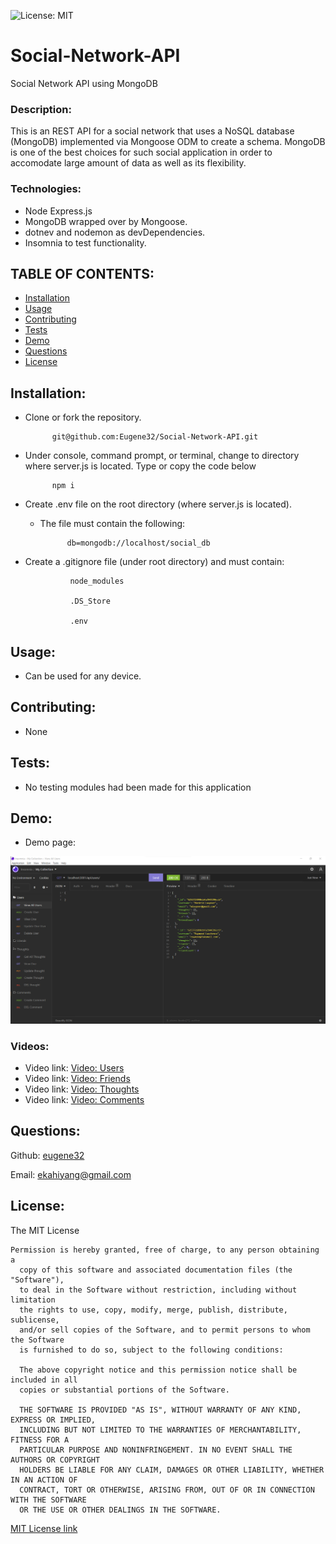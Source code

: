 ![License: MIT](https://img.shields.io/badge/License-MIT-yellow.svg)
# Social-Network-API

Social Network API using MongoDB

### Description:  
This is an REST API for a social network that uses a NoSQL database (MongoDB) implemented via Mongoose ODM to create a schema.  MongoDB is one of the best choices for such social application in order to accomodate large amount of data as well as its flexibility.

### Technologies:
- Node Express.js
- MongoDB wrapped over by Mongoose.
- dotnev and nodemon as devDependencies.
- Insomnia to test functionality.


## TABLE OF CONTENTS:

* [Installation](#installation)
* [Usage](#usage)
* [Contributing](#contributing)
* [Tests](#tests)
* [Demo](#demo)                                                        
* [Questions](#questions)
* [License](#license)

## Installation:    
- Clone or fork the repository.

			git@github.com:Eugene32/Social-Network-API.git

- Under console, command prompt, or terminal, change to directory where server.js is located. Type or copy the code below

			npm i

- Create .env file on the root directory (where server.js is located).
    - The file must contain the following:
    
       			db=mongodb://localhost/social_db
     
- Create a .gitignore file (under root directory) and must contain:

     			node_modules
     
     			.DS_Store
     
     			.env


## Usage:  
- Can be used for any device.

## Contributing:  
- None

## Tests:  
- No testing modules had been made for this application

## Demo:  
- Demo page: 

![alt text][logo]

[logo]: assets/images/demo/demo1.png "REST API demo"

### Videos:

- Video link:  [Video: Users](https://drive.google.com/file/d/1v-e1Yybqx7KxnCljpmiPk92psB3gJTKs/view)
- Video link:  [Video: Friends](https://drive.google.com/file/d/1SpbD6gGUeYRxAzIaKNynVO3HT7IibjfW/view)
- Video link:  [Video: Thoughts](https://drive.google.com/file/d/1Rg8M0uI_wsASL09xhYZns_hA1pBy_oiv/view)
- Video link:  [Video: Comments](https://drive.google.com/file/d/1Li9IflAyNNidwE8yE8xGHOkM78Kcklns/view)

## Questions: 

Github:  [eugene32](https://github.com/eugene32)

Email:   [ekahiyang@gmail.com](mailto:ekahiyang@gmail.com)


## License:  
The MIT License

	Permission is hereby granted, free of charge, to any person obtaining a 
      copy of this software and associated documentation files (the "Software"), 
      to deal in the Software without restriction, including without limitation 
      the rights to use, copy, modify, merge, publish, distribute, sublicense, 
      and/or sell copies of the Software, and to permit persons to whom the Software 
      is furnished to do so, subject to the following conditions:

      The above copyright notice and this permission notice shall be included in all 
      copies or substantial portions of the Software.
      
      THE SOFTWARE IS PROVIDED "AS IS", WITHOUT WARRANTY OF ANY KIND, EXPRESS OR IMPLIED, 
      INCLUDING BUT NOT LIMITED TO THE WARRANTIES OF MERCHANTABILITY, FITNESS FOR A 
      PARTICULAR PURPOSE AND NONINFRINGEMENT. IN NO EVENT SHALL THE AUTHORS OR COPYRIGHT 
      HOLDERS BE LIABLE FOR ANY CLAIM, DAMAGES OR OTHER LIABILITY, WHETHER IN AN ACTION OF 
      CONTRACT, TORT OR OTHERWISE, ARISING FROM, OUT OF OR IN CONNECTION WITH THE SOFTWARE 
      OR THE USE OR OTHER DEALINGS IN THE SOFTWARE.

[MIT License link](https://opensource.org/licenses/MIT)
